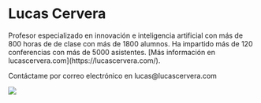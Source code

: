 # Lucas Cervera


<!-- embed:start:lucas -->


<p>Profesor especializado en innovación e inteligencia artificial con más de 800 horas de de clase con más de 1800 alumnos. Ha impartido más de 120 conferencias con más de 5000 asistentes. [Más información en lucascervera.com](https://lucascervera.com/).</p>

<p>Contáctame por correo electrónico en lucas<span>@</span>lucascervera.com</p>

![](https://assets.softr-files.com/applications/2e5eb6e5-8542-4dc8-8907-38b0d0e63972/assets/0c17fb9b-938e-4dc0-b5cc-7f2e876fb861.png)


<!-- embed:end:lucas -->